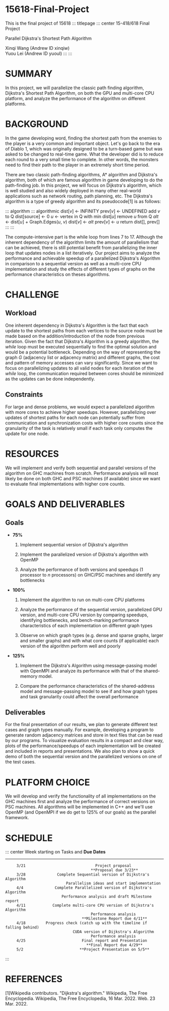 # 15618-Final-Project
This is the final project of 15618
::: titlepage
::: center
15-418/618 Final Project

Parallel Dijkstra's Shortest Path Algorithm

Xinqi Wang (Andrew ID xinqiw)\
Yuou Lei (Andrew ID yuoul)
:::
:::

# SUMMARY

In this project, we will parallelize the classic path finding algorithm,
Dijkstra's Shortest Path Algorithm, on both the GPU and multi-core CPU
platform, and analyze the performance of the algorithm on different
platforms.

# BACKGROUND

In the game developing word, finding the shortest path from the enemies
to the player is a very common and important object. Let's go back to
the era of Diablo 1, which was originally designed to be a turn-based
game but was asked to be changed to real-time game. What the developer
did is to reduce each round to a very small time to complete. In other
words, the monsters need to find their path to the player in an
extremely short time period.

There are two classic path-finding algorithms, A\* algorithm and
Dijkstra's algorithm, both of which are famous algorithm in game
developing to do the path-finding job. In this project, we will focus on
Dijkstra's algorithm, which is well studied and also widely deployed in
many other real-world applications such as network routing, path
planning, etc. The Dijkstra's algorithm is a type of greedy algorithm
and its pseudocode\[1\] is as follows:

::: algorithm
::: algorithmic
dist\[$v$\] ← INFINITY prev\[$v$\] ← UNDEFINED add $v$ to Q
dist\[source\] ← 0 $u$ ← vertex in Q with min dist\[$u$\] remove $u$
from Q $alt$ ← dist\[$u$\] + Graph.Edges($u$, $v$) dist\[$v$\] ← $alt$
prev\[$v$\] ← $u$ return dist\[\], prev\[\]
:::
:::

The compute-intensive part is the while loop from lines 7 to 17.
Although the inherent dependency of the algorithm limits the amount of
parallelism that can be achieved, there is still potential benefit from
parallelizing the inner loop that updates nodes in a list iteratively.
Our project aims to analyze the performance and achievable speedup of a
parallelized Dijkstra's Algorithm in comparison to a sequential version
as well as a multi-core CPU implementation and study the effects of
different types of graphs on the performance characteristics on theses
algorithms.

# CHALLENGE

## Workload

One inherent dependency in Dijkstra's Algorithm is the fact that each
update to the shortest paths from each vertices to the source node must
be made based on the addition/introduction of the node from previous
iteration. Given the fact that Dijkstra's Algorithm is a greedy
algorithm, the $while$ loop must be executed sequentially to find the
optimal solution and would be a potential bottleneck. Depending on the
way of representing the graph $G$ (adjacency list or adjacency matrix)
and different graphs, the cost and pattern of memory accesses can vary
significantly. Since we want to focus on parallelizing updates to all
valid nodes for each iteration of the $while$ loop, the communication
required between cores should be minimized as the updates can be done
independently.

## Constraints

For large and dense problems, we would expect a parallelized algorithm
with more cores to achieve higher speedups. However, parallelizing over
updates of shortest paths for each node can potentially suffer from
communication and synchronization costs with higher core counts since
the granularity of the task is relatively small if each task only
computes the update for one node.

# RESOURCES

We will implement and verify both sequential and parallel versions of
the algorithm on GHC machines from scratch. Performance analysis will
most likely be done on both GHC and PSC machines (if available) since we
want to evaluate final implementations with higher core counts.

# GOALS AND DELIVERABLES

## Goals

-   **75%**

    1.  Implement sequential version of Dijkstra's algorithm

    2.  Implement the parallelized version of Dijkstra's algorithm with
        OpenMP

    3.  Analyze the performance of both versions and speedups (1
        processor to $n$ processors) on GHC/PSC machines and identify
        any bottlenecks

-   **100%**

    1.  Implement the algorithm to run on multi-core CPU platforms

    2.  Analyze the performance of the sequential version, parallelized
        GPU version, and multi-core CPU version by comparing speedups,
        identifying bottlenecks, and bench-marking performance
        characteristics of each implementation on different graph types

    3.  Observe on which graph types (e.g. dense and sparse graphs,
        larger and smaller graphs) and with what core counts (if
        applicable) each version of the algorithm perform well and
        poorly

-   **125%**

    1.  Implement the Dijkstra's Algorithm using message-passing model
        with OpenMPI and analyze its performance with that of the
        shared-memory model.

    2.  Compare the performance characteristics of the shared-address
        model and message-passing model to see if and how graph types
        and task granularity could affect the overall performance

## Deliverables

For the final presentation of our results, we plan to generate different
test cases and graph types manually. For example, developing a program
to generate random adjacency matrices and store in text files that can
be read by our programs. To visualize evaluation results in a compact
and clear way, plots of the performance/speedups of each implementation
will be created and included in reports and presentations. We also plan
to show a quick demo of both the sequential version and the parallelized
versions on one of the test cases.

# PLATFORM CHOICE

We will develop and verify the functionality of all implementations on
the GHC machines first and analyze the performance of correct versions
on PSC machines. All algorithms will be implemented in C++ and we'll use
OpenMP (and OpenMPI if we do get to 125% of our goals) as the parallel
framework.

# SCHEDULE

::: center
   Week starting on                      Tasks and **Due Dates**
  ------------------ ---------------------------------------------------------------
         3/21                               Project proposal
                                          **Proposal due 3/23**
         3/28              Complete Sequential version of Dijkstra's Algorithm
                               Parallelism ideas and start implementation
         4/4              Complete Parallelized version of Dijkstra's Algorithm
                             Performance analysis and draft Milestone report
         4/11            Complete multi-core CPU version of Dijkstra's Algorithm
                                          Performance analysis
                                      **Milestone Report due 4/11**
         4/18         Progress check (catch up with the timeline if falling behind)
                                  CUDA version of Dijkstra's Algorithm
                                          Performance analysis
         4/25                         Final report and Presentation
                                        **Final Report due 4/29**
         5/2                         **Project Presentation on 5/5**
:::

# REFERENCES

\[1\]Wikipedia contributors. \"Dijkstra's algorithm.\" Wikipedia, The
Free Encyclopedia. Wikipedia, The Free Encyclopedia, 16 Mar. 2022. Web.
23 Mar. 2022.
